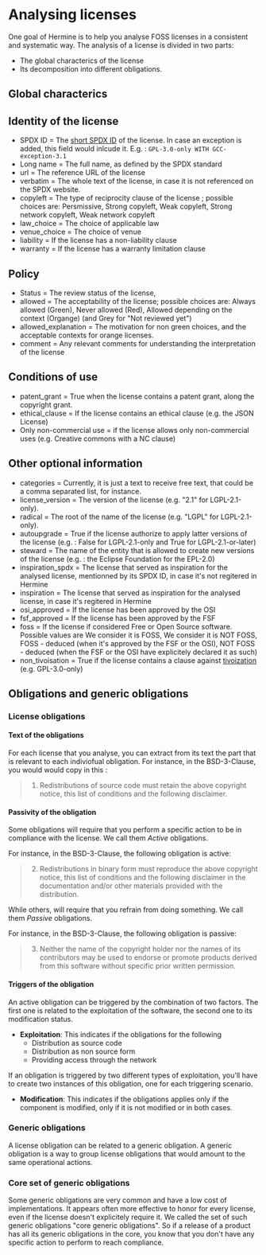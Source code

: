 <!---
SPDX-FileCopyrightText: Hermine team <hermine@inno3.fr>
SPDX-License-Identifier: CC-BY-4.0
-->

# Analysing licenses

One goal of Hermine is to help you analyse FOSS licenses in a consistent and systematic way.
The analysis of a license is divided in two parts:

- The global characterics of the license
- Its decomposition into different obligations.

## Global characterics

## Identity of the license

- SPDX ID = The [short SPDX ID](https://spdx.dev/ids/) of the license. In case an exception is added,
this field would inlcude it. E.g. : `GPL-3.0-only WITH GCC-exception-3.1`
- Long name = The full name, as defined by the SPDX standard
- url = The reference URL of the license
- verbatim = The whole text of the license, in case it is not referenced on the SPDX website.
- copyleft = The type of reciprocity clause of the license ; possible choices are: Persmissive, Strong copyleft, Weak copyleft, Strong network copyleft, Weak network copyleft  
- law_choice = The choice of applicable law 
- venue_choice = The choice of venue
- liability = If the license has a non-liability clause
- warranty = If the license has a warranty limitation clause

## Policy 
- Status = The review status of the license,
- allowed = The acceptability of the license;  possible choices are: Always allowed (Green), Never allowed (Red), Allowed depending on the context (Organge) (and Grey for "Not reviewed yet")
- allowed_explanation = The motivation for non green choices, and the acceptable contexts for orange licenses. 
- comment = Any relevant comments for understanding the interpretation of the license

## Conditions of use

- patent_grant = True when the license contains a patent grant, along the copyright grant.
- ethical_clause = If the license contains an ethical clause (e.g. the JSON License)
- Only non-commercial use = if the license allows only non-commercial uses (e.g. Creative commons with a NC clause) 


## Other optional information

- categories = Currently, it is just a text to receive free text, that could be a comma separated list, for instance.
- license_version = The version of the license (e.g. "2.1" for LGPL-2.1-only). 
- radical = The root of the name of the license (e.g. "LGPL" for LGPL-2.1-only).
- autoupgrade = True if the license authorize to apply latter versions of the license (e.g. : False for LGPL-2.1-only and True for LGPL-2.1-or-later) 
- steward = The name of the entity that is allowed to create new versions of the license (e.g. : the Eclipse Foundation for the EPL-2.0)
- inspiration_spdx = The license that served as inspiration for the analysed license, mentionned by its SPDX ID, in case it's not regitered in Hermine   
- inspiration = The license that served as inspiration for the analysed license, in case it's regitered in Hermine 
- osi_approved = If the license has been approved by the OSI
- fsf_approved = If the license has been approved by the FSF
- foss = If the license if considered Free or Open Source software. Possible values are We consider it is FOSS, We consider it is NOT FOSS, FOSS - deduced (when it's approved by the FSF or the OSI), NOT FOSS - deduced (when the FSF or the OSI have explicitely declared it as such)  
- non_tivoisation = True if the license contains a clause against [tivoization](https://en.wikipedia.org/wiki/Tivoization) (e.g. GPL-3.0-only)




## Obligations and generic obligations

### License obligations

#### Text of the obligations

For each license that you analyse, you can extract from its text the part that is relevant to each indiviofual obligation.
For instance, in the BSD-3-Clause, you would would copy in this :

>  1. Redistributions of source code must retain the above copyright notice, this list of conditions and the following disclaimer.

#### Passivity of the obligation

Some obligations will require that you perform a specific action to be in compliance with the license.
We call them _Active_ obligations.

For instance, in the BSD-3-Clause, the following obligation is active:

> 2. Redistributions in binary form must reproduce the above copyright notice, this list of conditions and the following disclaimer in the documentation and/or other materials provided with the distribution.

While others, will require that you refrain from doing something.
We call them _Passive_ obligations.

For instance, in the BSD-3-Clause, the following obligation is passive:

>  3. Neither the name of the copyright holder nor the names of its contributors may be used to endorse or promote products derived from this software without specific prior written permission.

#### Triggers of the obligation

An active obligation can be triggered by the combination of two factors. The first one is related to the exploitation of the software, the second one to its modification status. 

- **Exploitation**: This indicates if the obligations for the following 
  - Distribution as source code
  - Distribution as non source form
  - Providing access through the network  

If an obligation is triggered by two different types of exploitation, you'll have to create two instances of this obligation, one for each triggering scenario.

- **Modification**: This indicates if the obligations applies only if the component is modified, only if it is not modified or in both cases.

### Generic obligations

A license obligation can be related to a generic obligation. A generic obligation is a way to group license obligations that would amount to the same operational actions.


### Core set of generic obligations

Some generic obligations are very common and have a low cost of implementations. It appears often more effective to honor for every license, even if the license doesn't explicitely require it. 
We called the set of such generic obligations "core generic obligations".
So if a release of a product has all its generic obligations in the core, you know that you don't have any specific action to perform to reach compliance.



